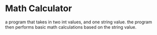 # Math Calculator

a program that takes in two int values, and one string value. the program then performs basic math calculations based on the string value.